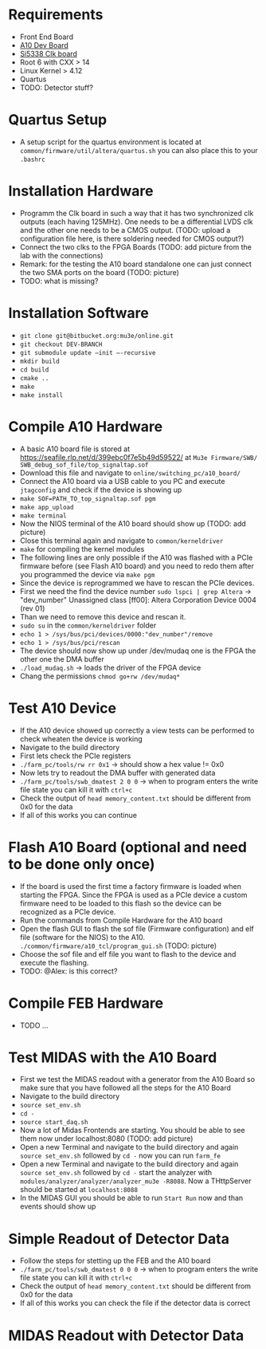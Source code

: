 # Requirements #
* Front End Board
* [A10 Dev Board](https://www.terasic.com.tw/cgi-bin/page/archive.pl?Language=English&CategoryNo=231&No=970#https://www.terasic.com.tw/attachment/archive/970/image/DE5a-Net_45d.jpg)
* [Si5338 Clk board](https://www.silabs.com/documents/public/user-guides/Si5338-EVB.pdf)
* Root 6 with CXX > 14
* Linux Kernel > 4.12
* Quartus
* TODO: Detector stuff?

# Quartus Setup #
* A setup script for the quartus environment is located at `common/firmware/util/altera/quartus.sh` you can also place this to your `.bashrc`

# Installation Hardware #
* Programm the Clk board in such a way that it has two synchronized clk outputs (each having 125MHz). One needs to be a differential LVDS clk and the other one needs to be a CMOS output.
(TODO: upload a configuration file here, is there soldering needed for CMOS output?)
* Connect the two clks to the FPGA Boards (TODO: add picture from the lab with the connections)
* Remark: for the testing the A10 board standalone one can just connect the two SMA ports on the board (TODO: picture)
* TODO: what is missing?


# Installation Software #
* `git clone git@bitbucket.org:mu3e/online.git`
* `git checkout DEV-BRANCH`
* `git submodule update —init —-recursive`
* `mkdir build`
* `cd build`
* `cmake ..`
* `make`
* `make install`

# Compile A10 Hardware #
* A basic A10 board file is stored at https://seafile.rlp.net/d/399ebc0f7e5b49d59522/ at `Mu3e Firmware/SWB/ SWB_debug_sof_file/top_signaltap.sof`
* Download this file and navigate to `online/switching_pc/a10_board/`
* Connect the A10 board via a USB cable to you PC and execute `jtagconfig` and check if the device is showing up
* `make SOF=PATH_TO_top_signaltap.sof pgm`
* `make app_upload`
* `make terminal`
* Now the NIOS terminal of the A10 board should show up (TODO: add picture)
* Close this terminal again and navigate to `common/kerneldriver`
* `make` for compiling the kernel modules
* The following lines are only possible if the A10 was flashed with a PCIe firmware before (see Flash A10 board) and you need to redo them after you programmed the device via `make pgm`
* Since the device is reprogrammed we have to rescan the PCIe devices.
* First we need the find the device number `sudo lspci | grep Altera` -> "dev_number" Unassigned class [ff00]: Altera Corporation Device 0004 (rev 01) 
* Than we need to remove this device and rescan it.
* `sudo su` in the `common/kerneldriver` folder
* `echo 1 > /sys/bus/pci/devices/0000:"dev_number"/remove`
* `echo 1 > /sys/bus/pci/rescan`
* The device should now show up under /dev/mudaq one is the FPGA the other one the DMA buffer
* `./load_mudaq.sh` -> loads the driver of the FPGA device
* Chang the permissions `chmod go+rw /dev/mudaq*`

# Test A10 Device #
* If the A10 device showed up correctly a view tests can be performed to check wheaten the device is working
* Navigate to the build directory 
* First lets check the PCIe registers 
* `./farm_pc/tools/rw rr 0x1` -> should show a hex value != 0x0
* Now lets try to readout the DMA buffer with generated data
* `./farm_pc/tools/swb_dmatest 2 0 0` -> when to program enters the write file state you can kill it with `ctrl+c`
* Check the output of `head memory_content.txt` should be different from 0x0 for the data
* If all of this works you can continue 

# Flash A10 Board (optional and need to be done only once) #
* If the board is used the first time a factory firmware is loaded when starting the FPGA. Since the FPGA is used as a PCIe device a custom firmware need to be loaded to this flash so the device can be recognized as a PCIe device.
* Run the commands from Compile Hardware for the A10 board
* Open the flash GUI to flash the sof file (Firmware configuration) and elf file (software for the NIOS) to the A10. `./common/firmware/a10_tcl/program_gui.sh` (TODO: picture)
* Choose the sof file and elf file you want to flash to the device and execute the flashing.
* TODO: @Alex: is this correct?

# Compile FEB Hardware #
* TODO ...

# Test MIDAS with the A10 Board #
* First we test the MIDAS readout with a generator from the A10 Board so make sure that you have followed all the steps for the A10 Board
* Navigate to the build directory
* `source set_env.sh`
* `cd -`
* `source start_daq.sh`
* Now a lot of Midas Frontends are starting. You should be able to see them now under localhost:8080
 (TODO: add picture)
* Open a new Terminal and navigate to the build directory and again `source set_env.sh` followed by `cd -` now you can run `farm_fe`
* Open a new Terminal and navigate to the build directory and again `source set_env.sh` followed by `cd -` start the analyzer with `modules/analyzer/analyzer/analyzer_mu3e -R8088`. Now a THttpServer should be started at `localhost:8088`
* In the MIDAS GUI you should be able to run `Start Run` now and than events should show up

# Simple Readout of Detector Data #
* Follow the steps for stetting up the FEB and the A10 board
* `./farm_pc/tools/swb_dmatest 0 0 0` -> when to program enters the write file state you can kill it with `ctrl+c`
* Check the output of `head memory_content.txt` should be different from 0x0 for the data
* If all of this works you can check the file if the detector data is correct

# MIDAS Readout with Detector Data #